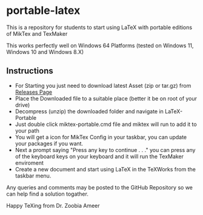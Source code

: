 # portable-latex
This is a repository for students to start using LaTeX with portable editions of MikTex and TexMaker

This works perfectly well on Windows 64 Platforms (tested on Windows 11, Windows 10 and Windows 8.X)

## Instructions
- For Starting you just need to download latest Asset (zip or tar.gz) from [Releases Page](https://github.com/zoobiaameer/portable-latex/releases)
- Place the Downloaded file to a suitable place (better it be on root of your drive)
- Decompress (unzip) the downloaded folder and navigate in LaTeX-Portable
- Just double click miktex-portable.cmd file and miktex will run to add it to your path
- You will get a icon for MikTex Config in your taskbar, you can update your packages if you want.
- Next a prompt saying "Press any key to continue . . ." you can press any of the keyboard keys on your keyboard and it will run the TexMaker enviroment
- Create a new document and start using LaTeX in the TeXWorks from the taskbar menu.

Any queries and comments may be posted to the GitHub Repository so we can help find a solution togather.

Happy TeXing from Dr. Zoobia Ameer
